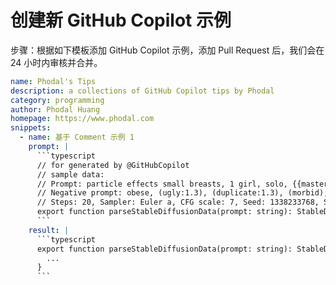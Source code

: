 # 创建新 GitHub Copilot 示例

步骤：根据如下模板添加 GitHub Copilot 示例，添加 Pull Request 后，我们会在 24 小时内审核并合并。

````yml
name: Phodal's Tips
description: a collections of GitHub Copilot tips by Phodal
category: programming
author: Phodal Huang
homepage: https://www.phodal.com
snippets:
  - name: 基于 Comment 示例 1
    prompt: |
      ```typescript
      // for generated by @GitHubCopilot
      // sample data:
      // Prompt: particle effects small breasts, 1 girl, solo, {{masterpiece}}, {best quality},{highres}, original, extremely detailed 8K wallpaper, greasy skin, realistic and delicate facial features, slim waist, overexposure,ultra-detailed,illustration,incredibly_absurdres,ray tracing,intricate detail, colored tips,colored inner hair,aquagradient eyes,gradient eyes,eyelashes,finely detail, depth of field, in gentle breeze dance from ethereal chance. An aura of peace,beyond compare, cinematic lighting, dramatic angle, upper body, long dresses
      // Negative prompt: obese, (ugly:1.3), (duplicate:1.3), (morbid), (mutilated), out of frame, extra fingers, mutated hands, (poorly drawn hands), (poorly drawn face), (mutation:1.3), (deformed:1.3), (amputee:1.3), blurry,( bad anatomy), bad proportions, (extra limbs), cloned face, (disfigured:1.3), gross proportions, (malformed limbs), (missing arms), (missing legs), ((extra arms)), (extra legs), mutated hands, (fused fingers), (too many fingers), (long neck:1.3), lowres, text, error, cropped, worst quality, low quality, normal quality, jpeg artifacts, signature, watermark, username, blurry, black and white, monochrome, censored,empty,lingerie,, lowres, bad anatomy, bad hands, text, error, missing fingers, extra digit, fewer digits, cropped, worst quality, low quality, normal quality, jpeg artifacts, signature, watermark, username, blurry
      // Steps: 20, Sampler: Euler a, CFG scale: 7, Seed: 1338233768, Size: 512x512, Model hash: f773383dbc, Model: anything-v4.5-pruned-fp16
      export function parseStableDiffusionData(prompt: string): StableDiffusionGenData {
      ```
    result: |
      ```typescript
      export function parseStableDiffusionData(prompt: string): StableDiffusionGenData {
        ...
      }
      ```
````
